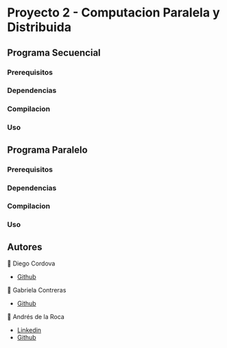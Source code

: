 # Proyecto 2 - Computacion Paralela y Distribuida


## Programa Secuencial

### Prerequisitos

### Dependencias

### Compilacion

### Uso

## Programa Paralelo

### Prerequisitos

### Dependencias

### Compilacion

### Uso


## Autores
👤 Diego Cordova
- <a href= "https://github.com/Diego-CB">Github</a>

👤 Gabriela Contreras
- <a href="https://github.com/Paola-Contreras">Github</a>

👤 Andrés de la Roca  
- <a href = "https://www.linkedin.com/in/andr%C3%A8s-de-la-roca-pineda-10a40319b/">Linkedin</a>  
- <a href="https://github.com/andresdlRoca">Github</a>
